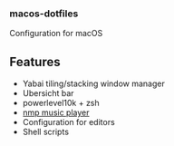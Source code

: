 ### macos-dotfiles
Configuration for macOS

## Features
- Yabai tiling/stacking window manager
- Ubersicht bar
- powerlevel10k + zsh
- [nmp music player](https://github.com/wiggocd/nmp)
- Configuration for editors
- Shell scripts
